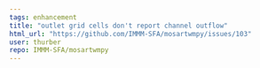 ```yaml
---
tags: enhancement
title: "outlet grid cells don't report channel outflow"
html_url: "https://github.com/IMMM-SFA/mosartwmpy/issues/103"
user: thurber
repo: IMMM-SFA/mosartwmpy
---
```


